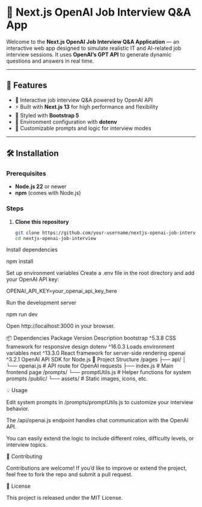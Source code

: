 # 🎯 Next.js OpenAI Job Interview Q&A App

Welcome to the **Next.js OpenAI Job Interview Q&A Application** — an interactive web app designed to simulate realistic IT and AI-related job interview sessions. It uses **OpenAI’s GPT API** to generate dynamic questions and answers in real time.

---

## 🚀 Features

- 💬 Interactive job interview Q&A powered by OpenAI API  
- ⚡ Built with **Next.js 13** for high performance and flexibility  
- 🎨 Styled with **Bootstrap 5**  
- 🔐 Environment configuration with **dotenv**  
- 🧠 Customizable prompts and logic for interview modes  

---

## 🛠️ Installation

### Prerequisites
- **Node.js 22** or newer  
- **npm** (comes with Node.js)

### Steps

1. **Clone this repository**
   ```bash
   git clone https://github.com/your-username/nextjs-openai-job-interview.git
   cd nextjs-openai-job-interview


Install dependencies

npm install


Set up environment variables
Create a .env file in the root directory and add your OpenAI API key:

OPENAI_API_KEY=your_openai_api_key_here


Run the development server

npm run dev


Open http://localhost:3000
 in your browser.

📦 Dependencies
Package	Version	Description
bootstrap
	^5.3.8	CSS framework for responsive design
dotenv
	^16.0.3	Loads environment variables
next
	^13.3.0	React framework for server-side rendering
openai
	^3.2.1	OpenAI API SDK for Node.js
🧩 Project Structure
/pages
  ├── api/
  │   └── openai.js       # API route for OpenAI requests
  ├── index.js             # Main frontend page
/prompts/
  └── promptUtils.js       # Helper functions for system prompts
/public/
  └── assets/              # Static images, icons, etc.

💡 Usage

Edit system prompts in /prompts/promptUtils.js to customize your interview behavior.

The /api/openai.js endpoint handles chat communication with the OpenAI API.

You can easily extend the logic to include different roles, difficulty levels, or interview topics.

🤝 Contributing

Contributions are welcome!
If you’d like to improve or extend the project, feel free to fork the repo and submit a pull request.

📜 License

This project is released under the MIT License.